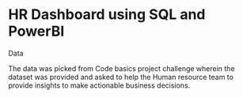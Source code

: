 # HR Dashboard using SQL and PowerBI 

Data

The data was picked from Code basics project challenge wherein the dataset was provided and asked to help the Human resource team to provide insights to make actionable business decisions.
